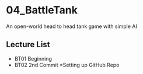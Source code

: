 # 04_BattleTank
An open-world head to head tank game with simple AI
## Lecture List
* BT01 Beginning
* BT02 2nd Commit
*Setting up GitHub Repo
